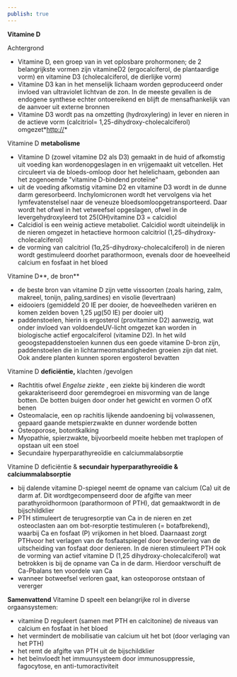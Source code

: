 ```yaml
---
publish: true
---
```




**Vitamine D**

Achtergrond

- Vitamine D, een groep van in vet oplosbare prohormonen; de 2 belangrijkste vormen zijn vitamineD2 (ergocalciferol, de plantaardige vorm) en vitamine D3 (cholecalciferol, de dierlijke vorm)
- Vitamine D3 kan in het menselijk lichaam worden geproduceerd onder invloed van ultraviolet lichtvan de zon. In de meeste gevallen is de endogene synthese echter ontoereikend en blijft de mensafhankelijk van de aanvoer uit externe bronnen
- Vitamine D3 wordt pas na omzetting (hydroxylering) in lever en nieren in de actieve vorm (calcitriol= 1,25-dihydroxy-cholecalciferol) omgezet*[http://](http:)*

Vitamine D **metabolisme**

- Vitamine D (zowel vitamine D2 als D3) gemaakt in de huid of afkomstig uit voeding kan wordenopgeslagen in en vrijgemaakt uit vetcellen. Het circuleert via de bloeds-omloop door het helelichaam, gebonden aan het zogenoemde "vitamine D-bindend proteïne"
- uit de voeding afkomstig vitamine D2 en vitamine D3 wordt in de dunne darm geresorbeerd. Inchylomicronen wordt het vervolgens via het lymfevatenstelsel naar de veneuze bloedsomloopgetransporteerd. Daar wordt het ofwel in het vetweefsel opgeslagen, ofwel in de levergehydroxyleerd tot 25(OH)vitamine D3 = calcidiol
- Calcidiol is een weinig actieve metaboliet. Calcidiol wordt uiteindelijk in de nieren omgezet in hetactieve hormoon calcitriol (1,25-dihydroxy-cholecalciferol)
- de vorming van calcitriol (1α,25-dihydroxy-cholecalciferol) in de nieren wordt gestimuleerd doorhet parathormoon, evenals door de hoeveelheid calcium en fosfaat in het bloed

Vitamine D**, de bron**

- de beste bron van vitamine D zijn vette vissoorten (zoals haring, zalm, makreel, tonijn, paling,sardines) en visolie (levertraan)
- eidooiers (gemiddeld 20 IE per dooier, de hoeveelheden variëren en komen zelden boven 1,25 μg(50 IE) per dooier uit)
- paddenstoelen, hierin is ergosterol (provitamine D2) aanwezig, wat onder invloed van voldoendeUV-licht omgezet kan worden in biologische actief ergocalciferol (vitamine D2). In het wild geoogstepaddenstoelen kunnen dus een goede vitamine D-bron zijn, paddenstoelen die in lichtarmeomstandigheden groeien zijn dat niet. Ook andere planten kunnen sporen ergosterol bevatten

Vitamine D **deficiëntie,** klachten /gevolgen

- Rachtitis ofwel *Engelse ziekte* , een ziekte bij kinderen die wordt gekarakteriseerd door geremdegroei en misvorming van de lange botten. De botten buigen door onder het gewicht en vormen O ofX benen
- Osteomalacie, een op rachitis lijkende aandoening bij volwassenen, gepaard gaande metspierzwakte en dunner wordende botten
- Osteoporose, botontkalking
- Myopathie, spierzwakte, bijvoorbeeld moeite hebben met traplopen of opstaan uit een stoel
- Secundaire hyperparathyreoïdie en calciummalabsorptie

Vitamine D deficiëntie & **secundair hyperparathyreoïdie & calciummalabsorptie**

- bij dalende vitamine D-spiegel neemt de opname van calcium (Ca) uit de darm af. Dit wordtgecompenseerd door de afgifte van meer parathyroïdhormoon (parathormoon of PTH), dat gemaaktwordt in de bijschildklier
- PTH stimuleert de terugresorptie van Ca in de nieren en zet osteoclasten aan om bot-resorptie testimuleren (= botafbrekend), waarbij Ca en fosfaat (P) vrijkomen in het bloed. Daarnaast zorgt PTHvoor het verlagen van de fosfaatspiegel door bevordering van de uitscheiding van fosfaat door denieren. In de nieren stimuleert PTH ook de vorming van actief vitamine D (1,25 dihydroxy-cholecalciferol) wat betrokken is bij de opname van Ca in de darm. Hierdoor verschuift de Ca-Pbalans ten voordele van Ca
- wanneer botweefsel verloren gaat, kan osteoporose ontstaan of vererger

**Samenvattend** Vitamine D speelt een belangrijke rol in diverse orgaansystemen:

- vitamine D reguleert (samen met PTH en calcitonine) de niveaus van calcium en fosfaat in het bloed
- het vermindert de mobilisatie van calcium uit het bot (door verlaging van het PTH)
- het remt de afgifte van PTH uit de bijschildklier
- het beïnvloedt het immuunsysteem door immunosuppressie, fagocytose, en anti-tumoractiviteit